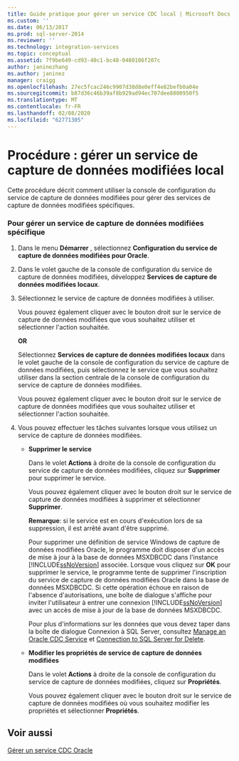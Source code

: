 ```yaml
---
title: Guide pratique pour gérer un service CDC local | Microsoft Docs
ms.custom: ''
ms.date: 06/13/2017
ms.prod: sql-server-2014
ms.reviewer: ''
ms.technology: integration-services
ms.topic: conceptual
ms.assetid: 7f9be649-cd93-40c1-bc48-0480106f207c
author: janinezhang
ms.author: janinez
manager: craigg
ms.openlocfilehash: 27ec5fcac246c9907d38d8e0eff4e82befb0a04e
ms.sourcegitcommit: b87d36c46b39af8b929ad94ec707dee8800950f5
ms.translationtype: MT
ms.contentlocale: fr-FR
ms.lasthandoff: 02/08/2020
ms.locfileid: "62771305"
---
```

# <a name="how-to-manage-a-local-cdc-service"></a>Procédure : gérer un service de capture de données modifiées local
  Cette procédure décrit comment utiliser la console de configuration du service de capture de données modifiées pour gérer des services de capture de données modifiées spécifiques.  
  
### <a name="to-manage-a-specific-cdc-service"></a>Pour gérer un service de capture de données modifiées spécifique  
  
1.  Dans le menu **Démarrer** , sélectionnez **Configuration du service de capture de données modifiées pour Oracle**.  
  
2.  Dans le volet gauche de la console de configuration du service de capture de données modifiées, développez **Services de capture de données modifiées locaux**.  
  
3.  Sélectionnez le service de capture de données modifiées à utiliser.  
  
     Vous pouvez également cliquer avec le bouton droit sur le service de capture de données modifiées que vous souhaitez utiliser et sélectionner l'action souhaitée.  
  
     **OR**  
  
     Sélectionnez **Services de capture de données modifiées locaux** dans le volet gauche de la console de configuration du service de capture de données modifiées, puis sélectionnez le service que vous souhaitez utiliser dans la section centrale de la console de configuration du service de capture de données modifiées.  
  
     Vous pouvez également cliquer avec le bouton droit sur le service de capture de données modifiées que vous souhaitez utiliser et sélectionner l'action souhaitée.  
  
4.  Vous pouvez effectuer les tâches suivantes lorsque vous utilisez un service de capture de données modifiées.  
  
    -   **Supprimer le service**  
  
         Dans le volet **Actions** à droite de la console de configuration du service de capture de données modifiées, cliquez sur **Supprimer** pour supprimer le service.  
  
         Vous pouvez également cliquer avec le bouton droit sur le service de capture de données modifiées à supprimer et sélectionner **Supprimer**.  
  
         **Remarque**: si le service est en cours d'exécution lors de sa suppression, il est arrêté avant d'être supprimé.  
  
         Pour supprimer une définition de service Windows de capture de données modifiées Oracle, le programme doit disposer d'un accès de mise à jour à la base de données MSXDBCDC dans l'instance [!INCLUDE[ssNoVersion](../../includes/ssnoversion-md.md)] associée. Lorsque vous cliquez sur **OK** pour supprimer le service, le programme tente de supprimer l'inscription du service de capture de données modifiées Oracle dans la base de données MSXDBCDC. Si cette opération échoue en raison de l'absence d'autorisations, une boîte de dialogue s'affiche pour inviter l'utilisateur à entrer une connexion [!INCLUDE[ssNoVersion](../../includes/ssnoversion-md.md)] avec un accès de mise à jour de la base de données MSXDBCDC.  
  
         Pour plus d'informations sur les données que vous devez taper dans la boîte de dialogue Connexion à SQL Server, consultez [Manage an Oracle CDC Service](manage-an-oracle-cdc-service.md) et [Connection to SQL Server for Delete](connection-to-sql-server-for-delete.md).  
  
    -   **Modifier les propriétés de service de capture de données modifiées**  
  
         Dans le volet **Actions** à droite de la console de configuration du service de capture de données modifiées, cliquez sur **Propriétés**.  
  
         Vous pouvez également cliquer avec le bouton droit sur le service de capture de données modifiées où vous souhaitez modifier les propriétés et sélectionner **Propriétés**.  
  
## <a name="see-also"></a>Voir aussi  
 [Gérer un service CDC Oracle](manage-an-oracle-cdc-service.md)  
  
  

